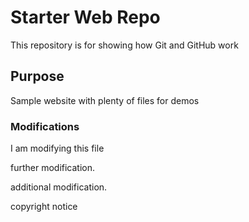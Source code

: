 # Starter Web Repo

This repository is for showing how Git and GitHub work

## Purpose

Sample website with plenty of files for demos

### Modifications
I am modifying this file

further modification.

additional modification.

copyright notice